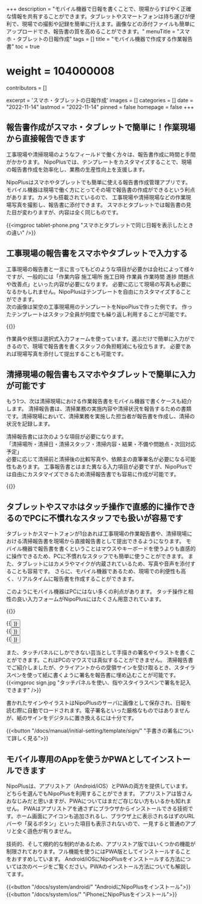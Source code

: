 +++
description = "モバイル機器で日報を書くことで、現場からすばやく正確な情報を共有することができます。タブレットやスマートフォンは持ち運びが便利で、現場での撮影や記録を簡単に行えます。画像などの添付ファイルも簡単にアップロードでき、報告書の質を高めることができます。"
menuTitle = "スマホ・タブレットの日報作成"
tags = []
title = "モバイル機器で作成する作業報告書"
toc = true
# weight = 104000008
contributors = []

excerpt = 'スマホ・タブレットの日報作成'
images = []
categories = []
date = "2022-11-14"
lastmod = "2022-11-14"
pinned = false
homepage = false
+++

## 報告書作成がスマホ・タブレットで簡単に！作業現場から直接報告できます

工事現場や清掃現場のようなフィールドで働く方々は、報告書作成に時間と手間がかかります。
NipoPlusでは、テンプレートをカスタマイズすることで、現場の報告書作成を効率化し、業務の生産性向上を支援します。

NipoPlusはスマホやタブレットでも簡単に使える報告書作成管理アプリです。
モバイル機器は現場で働く方にとってその場で報告書の作成ができるという利点があります。カメラも搭載されているので、
工事現場や清掃現場などの作業現場写真を撮影し、報告書に添付できます。
スマホとタブレットでは報告書の見た目が変わりますが、内容は全く同じものです。

{{<imgproc tablet-phone.png "スマホとタブレットで同じ日報を表示したときの違い" />}}


## 工事現場の報告書をスマホやタブレットで入力する

工事現場の報告書と一言に言ってもどのような項目が必要かは会社によって様々ですが、一般的には「作業内容 施工場所 施工日時 作業員 作業時間 進捗 問題点や改善点」といった内容が必要になります。
必要に応じて現場の写真も必要になるかもしれません。NipoPlusはテンプレートを自由にカスタマイズすることができます。  
次の画像は架空の工事現場用のテンプレートをNipoPlusで作った例です。
作ったテンプレートはスタッフ全員が何度でも繰り返し利用することが可能です。

{{<icatch filename="kouji" msg="架空の工事日報です 写真も添付可能" title="工事現場の報告書テンプレート" fontsize="30px" alice="here" >}}

作業員や状態は選択式入力フォームを使っています。選ぶだけで簡単に入力ができるので、現場で報告書を書くスタッフの負担軽減にも役立ちます。
必要であれば現場写真を添付して提出することも可能です。

## 清掃現場の報告書もスマホやタブレットで簡単に入力が可能です

もう1つ、次は清掃現場における作業報告書をモバイル機器で書くケースも紹介します。
清掃報告書は、清掃業務の実施内容や清掃状況を報告するための書類です。清掃現場において、清掃業務を実施した担当者が報告書を作成し、清掃の状況を記録します。  

清掃報告書には次のような項目が必要になります。  
「清掃場所・清掃日・清掃スタッフ・清掃内容・結果・不備や問題点・次回対応予定」  
必要に応じて清掃前と清掃後の比較写真や、依頼主の直筆署名が必要になる可能性もあります。
工事報告書とはまた異なる入力項目が必要ですが、NipoPlusでは自由にカスタマイズできるため清掃報告書でも容易に作成が可能です。


{{<icatch filename="clean" msg="清掃完了報告書の例 項目は自由に編集可" title="工事現場の報告書テンプレート" fontsize="30px" alice="here" >}}


## タブレットやスマホはタッチ操作で直感的に操作できるのでPCに不慣れなスタッフでも扱いが容易です

タブレットかスマートフォンが1台あれば工事現場の作業報告書や、清掃現場における清掃報告書を現場から直接報告書として提出できるようになります。
モバイル機器で報告書を書くということはマウスやキーボードを使うよりも直感的に操作できるため、PCに不慣れなスタッフでも簡単に使うことができます。
また、タブレットにはカメラやマイクが内蔵されているため、写真や音声を添付することも容易です。
さらに、モバイル機器であるため、現場での利便性も高く、リアルタイムに報告書を作成することができます。

このようにモバイル機器はPCにはない多くの利点があります。
タッチ操作と相性の良い入力フォームがNipoPlusにはたくさん用意されています。

{{<icatch filename="touch" msg="タップやスワイプ タッチパネルに最適" title="タップやスワイプなどスマートフォンに適した操作性を生かして日報を書く" fontsize="30px" alice="here" >}}


<div class="flexmain">
<div class="dp33">{{<button "/docs/manual/initial-setting/template/step/" "スライダ入力">}}</div>
<div class="dp33">{{<button "/docs/manual/initial-setting/template/rate/" "レート入力">}}</div>
<div class="dp33">{{<button "/docs/manual/initial-setting/template/select/" "選択入力">}}</div>
</div>

また、タッチパネルにしかできない芸当として手描きの署名やイラストを書くことができます。これはPCのマウスでは真似することができません。
清掃報告書でご紹介しましたが、クライアントからの受領サインを受け取るとき、スタイラスペンを使って紙に書くように署名を報告書に埋め込むことが可能です。
{{<imgproc sign.jpg "タッチパネルを使い、指やスタイラスペンで署名を記入できます" />}}

書かれたサインやイラストはNipoPlusのサーバに画像として保存され、日報を読む際に自動でロードされます。電子署名といった厳格なものではありませんが、紙のサインをデジタルに置き換えるには十分です。

{{<button "/docs/manual/initial-setting/template/sign/" "手書きの署名について詳しく見る">}}


## モバイル専用のAppを使うかPWAとしてインストールできます

NipoPlusは、アプリストア（Android/iOS）とPWAの両方を提供しています。どちらを選んでもNipoPlusを利用することができます。
アプリストアは皆さんおなじみだと思いますが、PWAについてはまだご存じない方もいるかも知れません。
PWAはアプリストアを通さずにブラウザからインストールできる技術です。ホーム画面にアイコンも追加されるし、ブラウザ上に表示されるはずのURLバーや「戻るボタン」といった項目も表示されないので、一見すると普通のアプリと全く遜色が有りません。

技術的、そして規約的な制約があるため、アプリストア版ではいくつかの機能が制限されております。フル機能を使うにはPWA版としてインストールすることをおすすめしています。
Android/iOSにNipoPlusをインストールする方法については次のページをご覧ください。PWAのインストール方法についても解説してます。

{{<button "/docs/system/android/" "AndroidにNipoPlusをインストール">}}
{{<button "/docs/system/ios/" "iPhoneにNipoPlusをインストール">}}


<!--
{{<button "/docs/manual/initial-setting/template/picture/" "写真について詳しく見る">}}
{{<button "/docs/manual/initial-setting/template/make/" "テンプレート作成">}}
{{<button "/tips/userfriendly/" "使いやすいテンプレートを作る">}}

-->